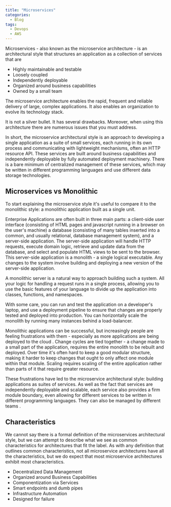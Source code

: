 ```yaml
---
title: "Microservices"
categories:
  - Blog
tags:
  - Devops
  - AWS
---
```


Microservices - also known as the microservice architecture - is an architectural style that structures an application as a collection of services that are

<ul>
<li>Highly maintainable and testable</li>
<li>Loosely coupled</li>
<li>Independently deployable</li>
<li>Organized around business capabilities</li>
<li>Owned by a small team</li>
</ul>

The microservice architecture enables the rapid, frequent and reliable delivery of large, complex applications. It also enables an organization to evolve its technology stack. 

It is not a silver bullet. It has several drawbacks. Moreover, when using this architecture there are numerous issues that you must address.

In short, the microservice architectural style  is an approach to developing a single application as a suite of small services, each running in its own process and communicating with lightweight mechanisms, often an HTTP resource API. These services are built around business capabilities and independently deployable by fully automated deployment machinery. There is a bare minimum of centralized management of these services, which may be written in different programming languages and use different data storage technologies. 

<h2>Microservices vs Monolithic</h2>

To start explaining the microservice style it's useful to compare it to the monolithic style: a monolithic application built as a single unit. 

Enterprise Applications are often built in three main parts: a client-side user interface (consisting of HTML pages and javascript running in a browser on the user's machine) a database (consisting of many tables inserted into a common, and usually relational, database management system), and a server-side application. The server-side application will handle HTTP requests, execute domain logic, retrieve and update data from the database, and select and populate HTML views to be sent to the browser. This server-side application is a monolith - a single logical executable. Any changes to the system involve building and deploying a new version of the server-side application. 

A monolithic server is a natural way to approach building such a system. All your logic for handling a request runs in a single process, allowing you to use the basic features of your language to divide up the application into classes, functions, and namespaces. 

With some care, you can run and test the application on a developer's laptop, and use a deployment pipeline to ensure that changes are properly tested and deployed into production. You can horizontally scale the monolith by running many instances behind a load-balancer.

Monolithic applications can be successful, but increasingly people are feeling frustrations with them - especially as more applications are being deployed to the cloud . Change cycles are tied together - a change made to a small part of the application, requires the entire monolith to be rebuilt and deployed. Over time it's often hard to keep a good modular structure, making it harder to keep changes that ought to only affect one module within that module. Scaling requires scaling of the entire application rather than parts of it that require greater resource. 

These frustrations have led to the microservice architectural style: building applications as suites of services. As well as the fact that services are independently deployable and scalable, each service also provides a firm module boundary, even allowing for different services to be written in different programming languages. They can also be managed by different teams .

<h2>Characteristics</h2>

We cannot say there is a formal definition of the microservices architectural style, but we can attempt to describe what we see as common characteristics for architectures that fit the label. As with any definition that outlines common characteristics, not all microservice architectures have all the characteristics, but we do expect that most microservice architectures exhibit most characteristics. 

<ul>
<li>Decentralized Data Management</li>
<li>Organized around Business Capabilities</li>
<li>Componentization via Services</li>
<li>Smart endpoints and dumb pipes</li>
<li>Infrastructure Automation</li>
<li>Designed for failure</li>
</ul>

